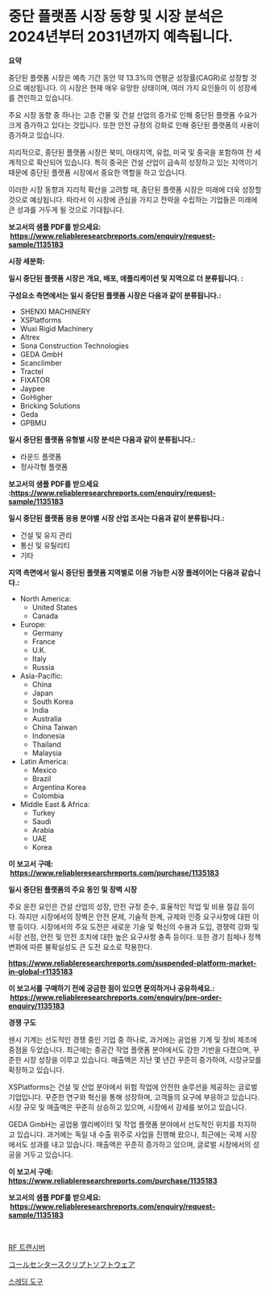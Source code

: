 <p><h1>중단 플랫폼 시장 동향 및 시장 분석은 2024년부터 2031년까지 예측됩니다.</h1></p><p><strong>요약</strong></p>
<p><p>중단된 플랫폼 시장은 예측 기간 동안 약 13.3%의 연평균 성장률(CAGR)로 성장할 것으로 예상됩니다. 이 시장은 현재 매우 유망한 상태이며, 여러 가지 요인들이 이 성장세를 견인하고 있습니다.</p><p>주요 시장 동향 중 하나는 고층 건물 및 건설 산업의 증가로 인해 중단된 플랫폼 수요가 크게 증가하고 있다는 것입니다. 또한 안전 규정의 강화로 인해 중단된 플랫폼의 사용이 증가하고 있습니다.</p><p>지리적으로, 중단된 플랫폼 시장은 북미, 아태지역, 유럽, 미국 및 중국을 포함하여 전 세계적으로 확산되어 있습니다. 특히 중국은 건설 산업이 급속히 성장하고 있는 지역이기 때문에 중단된 플랫폼 시장에서 중요한 역할을 하고 있습니다.</p><p>이러한 시장 동향과 지리적 확산을 고려할 때, 중단된 플랫폼 시장은 미래에 더욱 성장할 것으로 예상됩니다. 따라서 이 시장에 관심을 가지고 전략을 수립하는 기업들은 미래에 큰 성과를 거두게 될 것으로 기대됩니다.</p></p>
<p><strong>보고서의 샘플 PDF를 받으세요: &nbsp;<a href="https://www.reliableresearchreports.com/enquiry/request-sample/1135183">https://www.reliableresearchreports.com/enquiry/request-sample/1135183</a></strong></p>
<p><strong>시장 세분화:</strong></p>
<p><strong> 일시 중단된 플랫폼 시장은 개요, 배포, 애플리케이션 및 지역으로 더 분류됩니다. :</strong></p>
<p><strong>구성요소 측면에서는 일시 중단된 플랫폼 시장은 다음과 같이 분류됩니다.:</strong></p>
<p><ul><li>SHENXI MACHINERY</li><li>XSPlatforms</li><li>Wuxi Rigid Machinery</li><li>Altrex</li><li>Sona Construction Technologies</li><li>GEDA GmbH</li><li>Scanclimber</li><li>Tractel</li><li>FIXATOR</li><li>Jaypee</li><li>GoHigher</li><li>Bricking Solutions</li><li>Geda</li><li>GPBMU</li></ul></p>
<p><strong> 일시 중단된 플랫폼 유형별 시장 분석은 다음과 같이 분류됩니다.:</strong></p>
<p><ul><li>라운드 플랫폼</li><li>정사각형 플랫폼</li></ul></p>
<p><strong>보고서의 샘플 PDF를 받으세요 :<a href="https://www.reliableresearchreports.com/enquiry/request-sample/1135183">https://www.reliableresearchreports.com/enquiry/request-sample/1135183</a></strong></p>
<p><strong> 일시 중단된 플랫폼 응용 분야별 시장 산업 조사는 다음과 같이 분류됩니다.:</strong></p>
<p><ul><li>건설 및 유지 관리</li><li>통신 및 유틸리티</li><li>기타</li></ul></p>
<p><strong>지역 측면에서 일시 중단된 플랫폼 지역별로 이용 가능한 시장 플레이어는 다음과 같습니다.:</strong></p>
<p><ul>
    <li>
        North America:
        <ul>
            <li>United States</li>
            <li>Canada</li>
        </ul>
    </li>
    <li>
        Europe:
        <ul>
            <li>Germany</li>
            <li>France</li>
            <li>U.K.</li>
            <li>Italy</li>
            <li>Russia</li>
        </ul>
    </li>
    <li>
        Asia-Pacific:
        <ul>
            <li>China</li>
            <li>Japan</li>
            <li>South Korea</li>
            <li>India</li>
            <li>Australia</li>
            <li>China Taiwan</li>
            <li>Indonesia</li>
            <li>Thailand</li>
            <li>Malaysia</li>
        </ul>
    </li>
    <li>
        Latin America:
        <ul>
            <li>Mexico</li>
            <li>Brazil</li>
            <li>Argentina Korea</li>
            <li>Colombia</li>
        </ul>
    </li>
    <li>
        Middle East & Africa:
        <ul>
            <li>Turkey</li>
            <li>Saudi</li>
            <li>Arabia</li>
            <li>UAE</li>
            <li>Korea</li>
        </ul>
    </li>
    </ul></p>
<p><strong>이 보고서 구매: &nbsp;<a href="https://www.reliableresearchreports.com/purchase/1135183">https://www.reliableresearchreports.com/purchase/1135183</a></strong></p>
<p><strong>일시 중단된 플랫폼의 주요 동인 및 장벽 시장</strong></p>
<p><p>주요 운전 요인은 건설 산업의 성장, 안전 규정 준수, 효율적인 작업 및 비용 절감 등이다. 하지만 시장에서의 장벽은 안전 문제, 기술적 한계, 규제와 인증 요구사항에 대한 이행 등이다. 시장에서의 주요 도전은 새로운 기술 및 혁신의 수용과 도입, 경쟁력 강화 및 시장 선점, 안전 및 안전 조치에 대한 높은 요구사항 충족 등이다. 또한 경기 침체나 정책 변화에 따른 불확실성도 큰 도전 요소로 작용한다.</p></p>
<p><strong><a href="https://www.reliableresearchreports.com/suspended-platform-market-in-global-r1135183">https://www.reliableresearchreports.com/suspended-platform-market-in-global-r1135183</a></strong></p>
<p><strong>이 보고서를 구매하기 전에 궁금한 점이 있으면 문의하거나 공유하세요.: &nbsp;<a href="https://www.reliableresearchreports.com/enquiry/pre-order-enquiry/1135183">https://www.reliableresearchreports.com/enquiry/pre-order-enquiry/1135183</a></strong></p>
<p><strong>경쟁 구도</strong></p>
<p><p>쉔시 기계는 선도적인 경쟁 중인 기업 중 하나로, 과거에는 공업용 기계 및 장비 제조에 중점을 두었습니다. 최근에는 중공간 작업 플랫폼 분야에서도 강한 기반을 다졌으며, 꾸준한 시장 성장을 이루고 있습니다. 매출액은 지난 몇 년간 꾸준히 증가하여, 시장규모를 확장하고 있습니다.</p><p>XSPlatforms는 건설 및 산업 분야에서 위험 작업에 안전한 솔루션을 제공하는 글로벌 기업입니다. 꾸준한 연구와 혁신을 통해 성장하며, 고객들의 요구에 부응하고 있습니다. 시장 규모 및 매출액은 꾸준히 상승하고 있으며, 시장에서 강세를 보이고 있습니다.</p><p>GEDA GmbH는 공업용 엘리베이터 및 작업 플랫폼 분야에서 선도적인 위치를 차지하고 있습니다. 과거에는 독일 내 수출 위주로 사업을 진행해 왔으나, 최근에는 국제 시장에서도 성과를 내고 있습니다. 매출액은 꾸준히 증가하고 있으며, 글로벌 시장에서의 성공을 거두고 있습니다.</p></p>
<p><strong>이 보고서 구매: &nbsp; <a href="https://www.reliableresearchreports.com/purchase/1135183">https://www.reliableresearchreports.com/purchase/1135183</a></strong></p>
<p><strong>보고서의 샘플 PDF를 받으세요: &nbsp;<a href="https://www.reliableresearchreports.com/enquiry/request-sample/1135183">https://www.reliableresearchreports.com/enquiry/request-sample/1135183</a></strong><strong></strong></p>
<p>&nbsp;</p>
<p><p><a href="https://medium.com/@johnsonlowe2023_38650/rf-%ED%8A%B8%EB%9E%9C%EC%8B%9C%EB%B2%84-%EC%8B%9C%EC%9E%A5-%EC%8B%9C%EC%9E%A5-%EC%A0%90%EC%9C%A0%EC%9C%A8-%EC%8B%9C%EC%9E%A5-%EB%8F%99%ED%96%A5-%EB%B0%8F-%EB%AF%B8%EB%9E%98-%EC%84%B1%EC%9E%A5-%ED%83%90%EC%83%89-0c8b991c2519">RF 트랜시버</a></p><p><a href="https://medium.com/@jacobkelly525/%E3%82%B3%E3%83%BC%E3%83%AB%E3%82%BB%E3%83%B3%E3%82%BF%E3%83%BC%E3%82%B9%E3%82%AF%E3%83%AA%E3%83%97%E3%83%86%E3%82%A3%E3%83%B3%E3%82%B0%E3%82%BD%E3%83%95%E3%83%88%E3%82%A6%E3%82%A7%E3%82%A2%E5%B8%82%E5%A0%B4%E8%A6%8F%E6%A8%A1-%E5%B8%82%E5%A0%B4%E5%B1%95%E6%9C%9B%E3%81%A8%E5%B8%82%E5%A0%B4%E4%BA%88%E6%B8%AC-2024%E5%B9%B4%E3%81%8B%E3%82%892031%E5%B9%B4-f634889a42df">コールセンタースクリプトソフトウェア</a></p><p><a href="https://medium.com/@mekhirenner_87471/%EC%8A%A4%EB%A0%88%EB%94%A9-%EB%8F%84%EA%B5%AC-%EC%8B%9C%EC%9E%A5-%EA%B2%BD%EC%9F%81-%EB%B6%84%EC%84%9D-%EC%8B%9C%EC%9E%A5-%EB%8F%99%ED%96%A5-%EB%B0%8F-2031%EB%85%84%EA%B9%8C%EC%A7%80-%EC%98%88%EC%B8%A1-6ca25c831740">스레딩 도구</a></p></p>